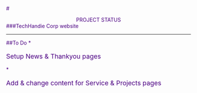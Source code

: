 <style>
	body {color:indigo;}
</style>

#<div style="text-align:center">PROJECT STATUS</div>
###TechHandie Corp website
<hr>
##To Do
* <p style="font-size:1.25em;">Setup News & Thankyou pages</p>
* <p style="font-size:1.25em;">Add & change content for Service & Projects pages</p>
